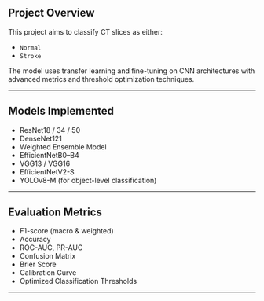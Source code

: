 ## Project Overview

This project aims to classify CT slices as either:

- `Normal`
- `Stroke`

The model uses transfer learning and fine-tuning on CNN architectures with advanced metrics and threshold optimization techniques.

---

## Models Implemented

- ResNet18 / 34 / 50
- DenseNet121
- Weighted Ensemble Model
- EfficientNetB0–B4
- VGG13 / VGG16
- EfficientNetV2-S
- YOLOv8-M (for object-level classification)

---

## Evaluation Metrics

- F1-score (macro & weighted)
- Accuracy
- ROC-AUC, PR-AUC
- Confusion Matrix
- Brier Score
- Calibration Curve
- Optimized Classification Thresholds

---

